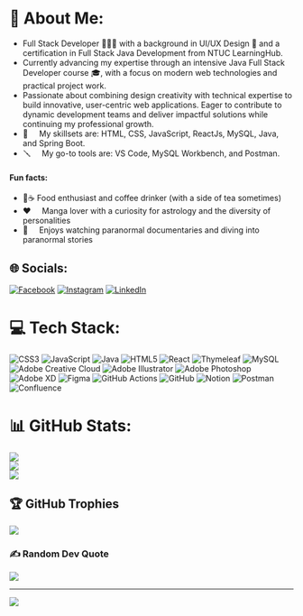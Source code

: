 # 💫 About Me:
<ul><li>Full Stack Developer 🧑🏻‍💻 with a background in UI/UX Design 🎨 and a certification in Full Stack Java Development from NTUC LearningHub.</li>
  <li>Currently advancing my expertise through an intensive Java Full Stack Developer course 🎓, with a focus on modern web technologies and practical project work.</li>
  <li>Passionate about combining design creativity with technical expertise to build innovative, user-centric web applications. Eager to contribute to dynamic development teams and deliver impactful solutions while continuing my professional growth.</li>
<li>🥷 &nbsp;&nbsp;&nbsp;&nbsp;My skillsets are: HTML, CSS, JavaScript, ReactJs, MySQL, Java, and Spring Boot.</li>
<li>🪛 &nbsp;&nbsp;&nbsp;&nbsp;My go-to tools are: VS Code, MySQL Workbench, and Postman.</li>
</ul>  
<h4>Fun facts:</h4>
<ul>
<li>🍜☕ Food enthusiast and coffee drinker (with a side of tea sometimes)</li>
<li>❤️ &nbsp;&nbsp;&nbsp;&nbsp;Manga lover with a curiosity for astrology and the diversity of personalities</li>
<li>👻 &nbsp;&nbsp;&nbsp;&nbsp;Enjoys watching paranormal documentaries and diving into paranormal stories</li>
</ul>


## 🌐 Socials:
[![Facebook](https://img.shields.io/badge/Facebook-%231877F2.svg?logo=Facebook&logoColor=white)](https://facebook.com/https://www.facebook.com/yirou) [![Instagram](https://img.shields.io/badge/Instagram-%23E4405F.svg?logo=Instagram&logoColor=white)](https://instagram.com/https://www.instagram.com/yijusan/) [![LinkedIn](https://img.shields.io/badge/LinkedIn-%230077B5.svg?logo=linkedin&logoColor=white)](https://linkedin.com/in/https://www.linkedin.com/in/yirou-choo/) 

# 💻 Tech Stack:
![CSS3](https://img.shields.io/badge/css3-%231572B6.svg?style=for-the-badge&logo=css3&logoColor=white) ![JavaScript](https://img.shields.io/badge/javascript-%23323330.svg?style=for-the-badge&logo=javascript&logoColor=%23F7DF1E) ![Java](https://img.shields.io/badge/java-%23ED8B00.svg?style=for-the-badge&logo=openjdk&logoColor=white) ![HTML5](https://img.shields.io/badge/html5-%23E34F26.svg?style=for-the-badge&logo=html5&logoColor=white) ![React](https://img.shields.io/badge/react-%2320232a.svg?style=for-the-badge&logo=react&logoColor=%2361DAFB) ![Thymeleaf](https://img.shields.io/badge/Thymeleaf-%23005C0F.svg?style=for-the-badge&logo=Thymeleaf&logoColor=white) ![MySQL](https://img.shields.io/badge/mysql-4479A1.svg?style=for-the-badge&logo=mysql&logoColor=white) ![Adobe Creative Cloud](https://img.shields.io/badge/Adobe%20Creative%20Cloud-DA1F26.svg?style=for-the-badge&logo=Adobe%20Creative%20Cloud&logoColor=white) ![Adobe Illustrator](https://img.shields.io/badge/adobe%20illustrator-%23FF9A00.svg?style=for-the-badge&logo=adobe%20illustrator&logoColor=white) ![Adobe Photoshop](https://img.shields.io/badge/adobe%20photoshop-%2331A8FF.svg?style=for-the-badge&logo=adobe%20photoshop&logoColor=white) ![Adobe XD](https://img.shields.io/badge/Adobe%20XD-470137?style=for-the-badge&logo=Adobe%20XD&logoColor=#FF61F6) ![Figma](https://img.shields.io/badge/figma-%23F24E1E.svg?style=for-the-badge&logo=figma&logoColor=white) ![GitHub Actions](https://img.shields.io/badge/github%20actions-%232671E5.svg?style=for-the-badge&logo=githubactions&logoColor=white) ![GitHub](https://img.shields.io/badge/github-%23121011.svg?style=for-the-badge&logo=github&logoColor=white) ![Notion](https://img.shields.io/badge/Notion-%23000000.svg?style=for-the-badge&logo=notion&logoColor=white) ![Postman](https://img.shields.io/badge/Postman-FF6C37?style=for-the-badge&logo=postman&logoColor=white) ![Confluence](https://img.shields.io/badge/confluence-%23172BF4.svg?style=for-the-badge&logo=confluence&logoColor=white)
# 📊 GitHub Stats:
![](https://github-readme-stats.vercel.app/api?username=yijuchoo&theme=radical&hide_border=false&include_all_commits=true&count_private=true)<br/>
![](https://github-readme-streak-stats.herokuapp.com/?user=yijuchoo&theme=radical&hide_border=false)<br/>
![](https://github-readme-stats.vercel.app/api/top-langs/?username=yijuchoo&theme=radical&hide_border=false&include_all_commits=true&count_private=true&layout=compact)

## 🏆 GitHub Trophies
![](https://github-profile-trophy.vercel.app/?username=yijuchoo&theme=radical&no-frame=false&no-bg=true&margin-w=4)

### ✍️ Random Dev Quote
![](https://quotes-github-readme.vercel.app/api?type=horizontal&theme=radical)

---
[![](https://visitcount.itsvg.in/api?id=yijuchoo&icon=7&color=10)](https://visitcount.itsvg.in)

<!-- Proudly created with GPRM ( https://gprm.itsvg.in ) -->
